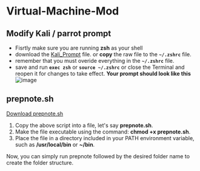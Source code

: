 # Virtual-Machine-Mod

## Modify Kali / parrot prompt
- Fisrtly make sure you are running **zsh** as your shell
- download the [Kali_Prompt](Kali_Prompt) file. or **copy** the raw file to the **`~/.zshrc`** file.
- remember that you must overide everything in the **`~/.zshrc`** file.
- save and run **`exec zsh`** or **``source ~/.zshrc``** or close the Terminal and reopen it for changes to take effect.
**Your prompt should look like this**
  ![image](https://github.com/AmweCodex/Virtual-Machine-Mod/assets/134791541/8d4157f1-5878-439d-ae6c-b14a25b43504)



## prepnote.sh
[Download prepnote.sh](prepnote.sh)

1. Copy the above script into a file, let's say **prepnote.sh**.
2. Make the file executable using the command: **chmod +x prepnote.sh**.
3. Place the file in a directory included in your PATH environment variable, such as **/usr/local/bin** or **~/bin**.

Now, you can simply run prepnote followed by the desired folder name to create the folder structure.


